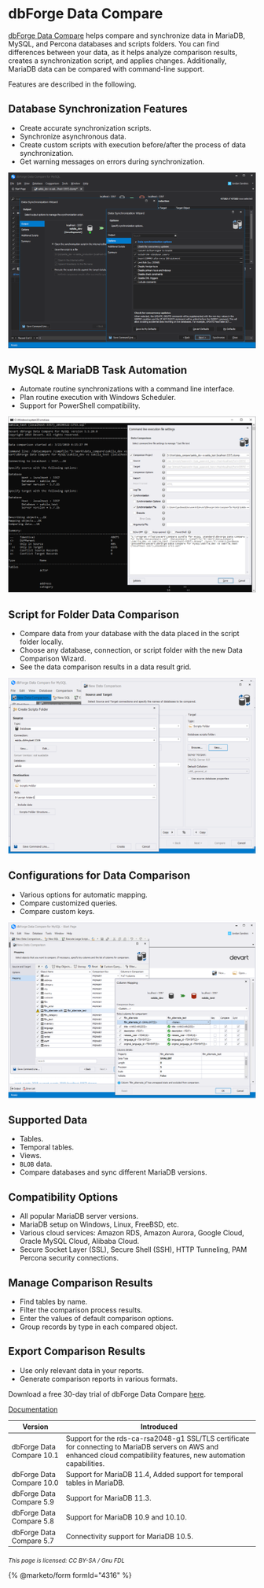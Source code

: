 # dbForge Data Compare

[dbForge Data Compare](https://www.devart.com/dbforge/mysql/datacompare/) helps compare and synchronize data in MariaDB, MySQL, and Percona databases and scripts folders. You can find differences between your data, as it helps analyze comparison results, creates a synchronization script, and applies changes. Additionally, MariaDB data can be compared with command-line support.

Features are described in the following.

## Database Synchronization Features

* Create accurate synchronization scripts.
* Synchronize asynchronous data.
* Create custom scripts with execution before/after the process of data synchronization.
* Get warning messages on errors during synchronization.

![](../../.gitbook/assets/synchronization-features.png)

## MySQL & MariaDB Task Automation

* Automate routine synchronizations with a command line interface.
* Plan routine execution with Windows Scheduler.
* Support for PowerShell compatibility.

![](../../.gitbook/assets/automate-routine-task.png)

## Script for Folder Data Comparison

* Compare data from your database with the data placed in the script folder locally.
* Choose any database, connection, or script folder with the new Data Comparison Wizard.
* See the data comparison results in a data result grid.

![](<../../.gitbook/assets/script-folder-comparison (1).png>)

## Configurations for Data Comparison

* Various options for automatic mapping.
* Compare customized queries.
* Compare custom keys.

![](../../.gitbook/assets/data-comparsion-setup.png)

## Supported Data

* Tables.
* Temporal tables.
* Views.
* `BLOB` data.
* Compare databases and sync different MariaDB versions.

## Compatibility Options

* All popular MariaDB server versions.
* MariaDB setup on Windows, Linux, FreeBSD, etc.
* Various cloud services: Amazon RDS, Amazon Aurora, Google Cloud, Oracle MySQL Cloud, Alibaba Cloud.
* Secure Socket Layer (SSL), Secure Shell (SSH), HTTP Tunneling, PAM Percona security connections.

## Manage Comparison Results

* Find tables by name.
* Filter the comparison process results.
* Enter the values of default comparison options.
* Group records by type in each compared object.

## Export Comparison Results

* Use only relevant data in your reports.
* Generate comparison reports in various formats.

Download a free 30-day trial of dbForge Data Compare [here](https://www.devart.com/dbforge/mysql/datacompare/download.html).

[Documentation](https://docs.devart.com/data-compare-for-mysql)

| Version                   | Introduced                                                                                                                                                             |
| ------------------------- | ---------------------------------------------------------------------------------------------------------------------------------------------------------------------- |
| dbForge Data Compare 10.1 | Support for the rds-ca-rsa2048-g1 SSL/TLS certificate for connecting to MariaDB servers on AWS and enhanced cloud compatibility features, new automation capabilities. |
| dbForge Data Compare 10.0 | Support for MariaDB 11.4, Added support for temporal tables in MariaDB.                                                                                                |
| dbForge Data Compare 5.9  | Support for MariaDB 11.3.                                                                                                                                              |
| dbForge Data Compare 5.8  | Support for MariaDB 10.9 and 10.10.                                                                                                                                    |
| dbForge Data Compare 5.7  | Connectivity support for MariaDB 10.5.                                                                                                                                 |

<sub>_This page is licensed: CC BY-SA / Gnu FDL_</sub>

{% @marketo/form formId="4316" %}
